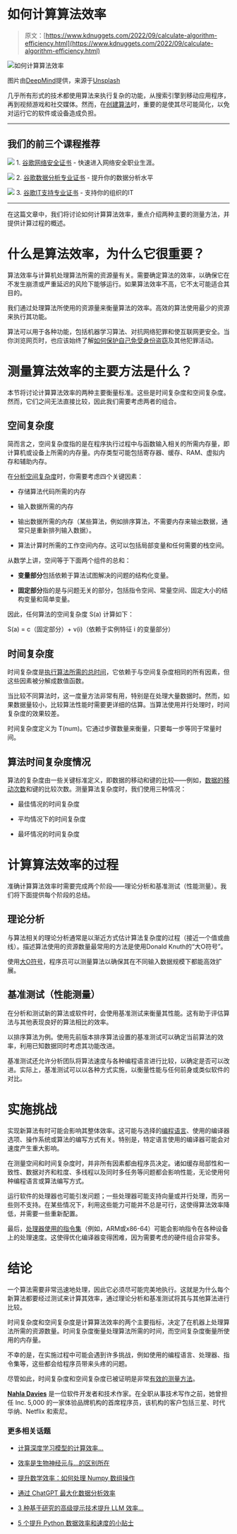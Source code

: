 # 如何计算算法效率

> 原文：[https://www.kdnuggets.com/2022/09/calculate-algorithm-efficiency.html](https://www.kdnuggets.com/2022/09/calculate-algorithm-efficiency.html)

![如何计算算法效率](../Images/81f2044792ac245d60f88e2c0c319390.png)

图片由[DeepMind](https://unsplash.com/@deepmind?utm_source=unsplash&utm_medium=referral&utm_content=creditCopyText)提供，来源于[Unsplash](https://unsplash.com/s/photos/ai?utm_source=unsplash&utm_medium=referral&utm_content=creditCopyText)

几乎所有形式的技术都使用算法来执行复杂的功能，从搜索引擎到移动应用程序，再到视频游戏和社交媒体。然而，在[创建算法](/2019/03/designing-ethical-algorithms.html)时，重要的是使其尽可能简化，以免对运行它的软件或设备造成负担。

* * *

## 我们的前三个课程推荐

![](../Images/0244c01ba9267c002ef39d4907e0b8fb.png) 1\. [谷歌网络安全证书](https://www.kdnuggets.com/google-cybersecurity) - 快速进入网络安全职业生涯。

![](../Images/e225c49c3c91745821c8c0368bf04711.png) 2\. [谷歌数据分析专业证书](https://www.kdnuggets.com/google-data-analytics) - 提升你的数据分析水平

![](../Images/0244c01ba9267c002ef39d4907e0b8fb.png) 3\. [谷歌IT支持专业证书](https://www.kdnuggets.com/google-itsupport) - 支持你的组织的IT

* * *

在这篇文章中，我们将讨论如何计算算法效率，重点介绍两种主要的测量方法，并提供计算过程的概述。

# 什么是算法效率，为什么它很重要？

算法效率与计算机处理算法所需的资源量有关。需要确定算法的效率，以确保它在不发生崩溃或严重延迟的风险下能够运行。如果算法效率不高，它不太可能适合其目的。

我们通过处理算法所使用的资源量来衡量算法的效率。高效的算法使用最少的资源来执行其功能。

算法可以用于各种功能，包括机器学习算法、对抗网络犯罪和使互联网更安全。当你浏览网页时，也应该始终了解[如何保护自己免受身份盗窃](https://www.aura.com/learn/how-to-protect-yourself-from-identity-theft)及其他犯罪活动。

# 测量算法效率的主要方法是什么？

本节将讨论计算算法效率的两种主要衡量标准。这些是时间复杂度和空间复杂度。然而，它们之间无法直接比较，因此我们需要考虑两者的组合。

## 空间复杂度

简而言之，空间复杂度指的是在程序执行过程中与函数输入相关的所需内存量，即计算机或设备上所需的内存量。内存类型可能包括寄存器、缓存、RAM、虚拟内存和辅助内存。

在[分析空间复杂度](https://www.baeldung.com/cs/space-complexity)时，你需要考虑四个关键因素：

+   存储算法代码所需的内存

+   输入数据所需的内存

+   输出数据所需的内存（某些算法，例如排序算法，不需要内存来输出数据，通常只是重新排列输入数据）。

+   算法计算时所需的工作空间内存。这可以包括局部变量和任何需要的栈空间。

从数学上讲，空间等于下面两个组件的总和：

+   **变量部分**包括依赖于算法试图解决的问题的结构化变量。

+   **固定部分**指的是与问题无关的部分，包括指令空间、常量空间、固定大小的结构变量和简单变量。

因此，任何算法的空间复杂度 S(a) 计算如下：

S(a) = c（固定部分）+ v(i)（依赖于实例特征 i 的变量部分）

## 时间复杂度

时间复杂度是[执行算法所需的总时间](/2020/06/time-complexity-measure-efficiency-algorithms.html)，它依赖于与空间复杂度相同的所有因素，但这些因素被分解成数值函数。

当比较不同算法时，这一度量方法非常有用，特别是在处理大量数据时。然而，如果数据量较小，比较算法性能时需要更详细的估算。当算法使用并行处理时，时间复杂度的效果较差。

时间复杂度定义为 T(num)。它通过步骤数量来衡量，只要每一步等同于常量时间。

## 算法时间复杂度情况

算法的复杂度由一些关键标准定义，即数据的移动和键的比较——例如，[数据的移动次数](/2021/06/overcoming-simplicity-illusion-data-migration.html)和键的比较次数。测量算法复杂度时，我们使用三种情况：

+   最佳情况的时间复杂度

+   平均情况下的时间复杂度

+   最坏情况的时间复杂度

# 计算算法效率的过程

准确计算算法效率时需要完成两个阶段——理论分析和基准测试（性能测量）。我们将下面提供每个阶段的总结。

## 理论分析

与算法相关的理论分析通常是以渐近方式估计算法复杂度的过程（接近一个值或曲线）。描述算法使用的资源数量最常用的方法是使用Donald Knuth的“大O符号”。

使用[大O符号](https://triplebyte.com/blog/counterpoint-stop-trying-to-force-big-o-into-software-development)，程序员可以测量算法以确保其在不同输入数据规模下都能高效扩展。

## 基准测试（性能测量）

在分析和测试新的算法或软件时，会使用基准测试来衡量其性能。这有助于评估算法与其他表现良好的算法相比的效率。

以排序算法为例。使用先前版本排序算法设置的基准测试可以确定当前算法的效率，利用已知数据同时考虑其功能改进。

基准测试还允许分析团队将算法速度与各种编程语言进行比较，以确定是否可以改进。实际上，基准测试可以以各种方式实施，以衡量性能与任何前身或类似软件的对比。

# 实施挑战

实现新算法有时可能会影响其整体效率。这可能与选择的[编程语言](/2021/05/top-programming-languages.html)、使用的编译器选项、操作系统或算法的编写方式有关。特别是，特定语言使用的编译器可能会对速度产生重大影响。

在测量空间和时间复杂度时，并非所有因素都由程序员决定。诸如缓存局部性和一致性、数据对齐和粒度、多线程以及同时多任务等问题都会影响性能，无论使用何种编程语言或算法编写方式。

运行软件的处理器也可能引发问题；一些处理器可能支持向量或并行处理，而另一些则不支持。在某些情况下，利用这些能力可能并不总是可行，这使得算法效率降低，并需要一些重新配置。

最后，[处理器使用的指令集](/2020/05/tops-just-hype-dark-ai-silicon-disguise.html)（例如，ARM或x86-64）可能会影响指令在各种设备上的处理速度。这使得优化编译器变得困难，因为需要考虑的硬件组合非常多。

# 结论

一个算法需要非常迅速地处理，因此它必须尽可能完美地执行。这就是为什么每个新算法都要经过测试来计算其效率，通过理论分析和基准测试将其与其他算法进行比较。

时间复杂度和空间复杂度是计算算法效率的两个主要指标，决定了在机器上处理算法所需的资源数量。时间复杂度衡量处理算法所需的时间，而空间复杂度衡量所使用的内存量。

不幸的是，在实施过程中可能会遇到许多挑战，例如使用的编程语言、处理器、指令集等，这些都会给程序员带来头疼的问题。

尽管如此，时间复杂度和空间复杂度已被证明是非常[有效的测量方法](https://byjusexamprep.com/efficiency-of-an-algorithm-i)。

**[Nahla Davies](http://nahlawrites.com/)** 是一位软件开发者和技术作家。在全职从事技术写作之前，她曾担任 Inc. 5,000 的一家体验品牌机构的首席程序员，该机构的客户包括三星、时代华纳、Netflix 和索尼。

### 更多相关话题

+   [计算深度学习模型的计算效率…](https://www.kdnuggets.com/2023/06/calculate-computational-efficiency-deep-learning-models-flops-macs.html)

+   [效率是生物神经元与…的区别所在](https://www.kdnuggets.com/2022/11/efficiency-spells-difference-biological-neurons-artificial-counterparts.html)

+   [提升数学效率：如何处理 Numpy 数组操作](https://www.kdnuggets.com/elevate-math-efficiency-navigating-numpy-array-operations)

+   [通过 ChatGPT 最大化数据分析效率](https://www.kdnuggets.com/maximizing-efficiency-in-data-analysis-with-chatgpt)

+   [3 种基于研究的高级提示技术提升 LLM 效率…](https://www.kdnuggets.com/3-research-driven-advanced-prompting-techniques-for-llm-efficiency-and-speed-optimization)

+   [5 个提升 Python 数据效率和速度的小贴士](https://www.kdnuggets.com/5-python-tips-for-data-efficiency-and-speed)
